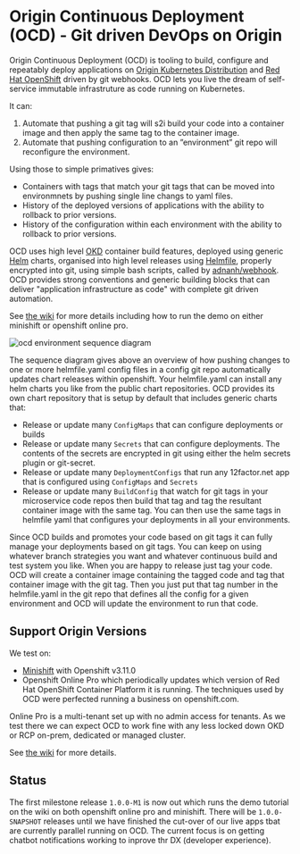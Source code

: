 # Origin Continuous Deployment (OCD) - Git driven DevOps on Origin

Origin Continuous Deployment (OCD) is tooling to build, configure and repeatably deploy applications on [Origin Kubernetes Distribution](https://okd.io) and [Red Hat OpenShift](https://www.openshift.com) driven by git webhooks. OCD lets you live the dream of self-service immutable infrastruture as code running on Kubernetes. 

It can:

 1. Automate that pushing a git tag will s2i build your code into a container image and then apply the same tag to the container image. 
 1. Automate that pushing configuration to an ”environment” git repo will reconfigure the environment.

Using those to simple primatives gives:

 * Containers with tags that match your git tags that can be moved into environmnets by pushing single line changs to yaml files. 
 * History of the deployed versions of applications with the ability to rollback to prior versions.
 * History of the configuration within each environment with the ability to rollback to prior versions.
 
OCD uses high level [OKD](https://www.okd.io) container build features, deployed using generic [Helm](https://github.com/helm/helm) charts, organised into high level releases using [Helmfile](https://github.com/roboll/helmfile), properly encrypted into git,  using simple bash scripts, called by [adnanh/webhook](https://github.com/adnanh/webhook). OCD provides strong conventions and generic building blocks that can deliver "application infrastructure as code" with complete git driven automation. 

See [the wiki](https://github.com/ocd-scm/ocd-meta/wiki) for more details including how to run the demo on either minishift or openshift online pro.

![ocd environment sequence diagram](https://ocd-scm.github.io/ocd-meta/imgs/ocd-environment-sequence.png)

The sequence diagram gives above an overview of how pushing changes to one or more helmfile.yaml config files in a config git repo automatically updates chart releases within openshift. Your helmfile.yaml can install any helm charts you like from the public chart repositories. OCD provides its own chart repository that is setup by default that includes generic charts that: 

* Release or update many `ConfigMaps` that can configure deployments or builds
* Release or update many `Secrets` that can configure deployments. The contents of the secrets are encrypted in git using either the helm secrets plugin or git-secret. 
* Release or update many `DeploymentConfigs` that run any 12factor.net app that is configured using `ConfigMaps` and `Secrets`
* Release or update many `BuildConfig` that watch for git tags in your microservice code repos then build that tag and tag the resultant container image with the same tag. You can then use the same tags in helmfile yaml that configures your deployments in all your environments. 

Since OCD builds and promotes your code based on git tags it can fully manage your deployments based on git tags. You can keep on using whatever branch strategies you want and whatever continuous build and test  system you like. When you are happy to release just tag your code. OCD will create a container image containing the tagged code and tag that container image with the git tag. Then you just put that tag number in the helmfile.yaml in the git repo that defines all the config for a given environment and OCD will update the environment to run that code. 

## Support Origin Versions

We test on: 

 * [Minishift](https://github.com/ocd-scm/ocd-meta/wiki/Minishift) with Openshift v3.11.0
 * Openshift Online Pro which periodically updates which version of Red Hat OpenShift Container Platform it is running. The techniques used by OCD were perfected running a business on openshift.com.
 
Online Pro is a multi-tenant set up with no admin access for tenants. As we test there we can expect OCD to work fine with any less locked down OKD or RCP on-prem, dedicated or managed cluster. 
 
See [the wiki](https://github.com/ocd-scm/ocd-meta/wiki) for more details.

## Status

The first milestone release `1.0.0-M1` is now out which runs the demo tutorial on the wiki on both openshift online pro and minishift. There will be `1.0.0-SNAPSHOT` releases until we have finished the cut-over of our live apps tbat are currently parallel running on OCD. The current focus is on getting chatbot notifications working to inprove thr DX (developer experience). 
